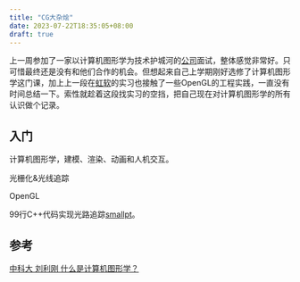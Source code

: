 ```yaml
---
title: "CG大杂烩"
date: 2023-07-22T18:35:05+08:00
draft: true
---
```


上一周参加了一家以计算机图形学为技术护城河的[公司](https://www.linctex.com/)面试，整体感觉非常好。只可惜最终还是没有和他们合作的机会。但想起来自己上学期刚好选修了计算机图形学这门课，加上上一段在[虹软](https://www.arcsoft.com/)的实习也接触了一些OpenGL的工程实践，一直没有时间总结一下。索性就趁着这段找实习的空挡，把自己现在对计算机图形学的所有认识做个记录。

## 入门

计算机图形学，建模、渲染、动画和人机交互。

光栅化&光线追踪

OpenGL

99行C++代码实现光路追踪[smallpt](http://www.kevinbeason.com/smallpt/)。

## 参考

[中科大 刘利刚 什么是计算机图形学？](http://staff.ustc.edu.cn/~lgliu/Resources/CG/What_is_CG.htm)
